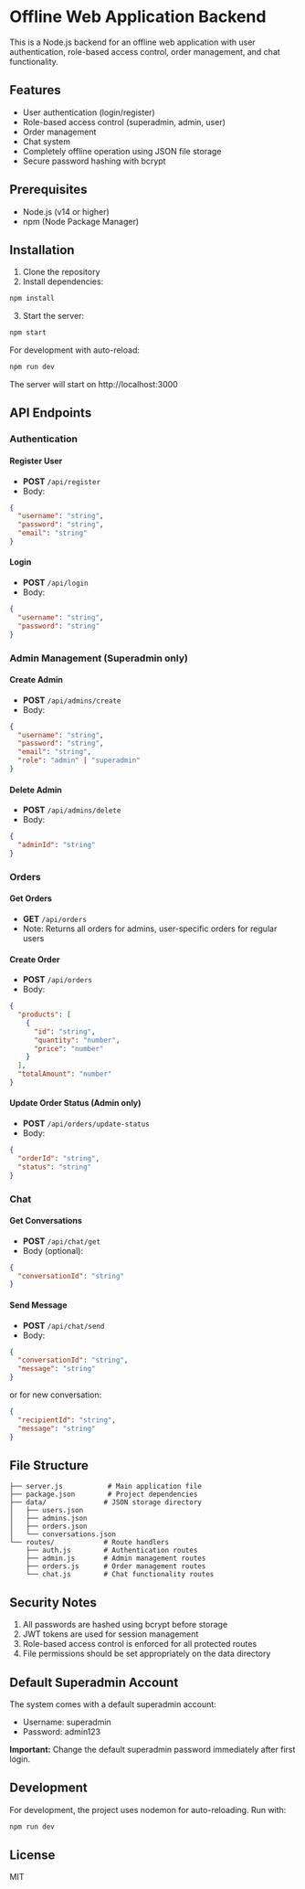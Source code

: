 # Offline Web Application Backend

This is a Node.js backend for an offline web application with user authentication, role-based access control, order management, and chat functionality.

## Features

- User authentication (login/register)
- Role-based access control (superadmin, admin, user)
- Order management
- Chat system
- Completely offline operation using JSON file storage
- Secure password hashing with bcrypt

## Prerequisites

- Node.js (v14 or higher)
- npm (Node Package Manager)

## Installation

1. Clone the repository
2. Install dependencies:
```bash
npm install
```

3. Start the server:
```bash
npm start
```

For development with auto-reload:
```bash
npm run dev
```

The server will start on http://localhost:3000

## API Endpoints

### Authentication

#### Register User
- **POST** `/api/register`
- Body:
```json
{
  "username": "string",
  "password": "string",
  "email": "string"
}
```

#### Login
- **POST** `/api/login`
- Body:
```json
{
  "username": "string",
  "password": "string"
}
```

### Admin Management (Superadmin only)

#### Create Admin
- **POST** `/api/admins/create`
- Body:
```json
{
  "username": "string",
  "password": "string",
  "email": "string",
  "role": "admin" | "superadmin"
}
```

#### Delete Admin
- **POST** `/api/admins/delete`
- Body:
```json
{
  "adminId": "string"
}
```

### Orders

#### Get Orders
- **GET** `/api/orders`
- Note: Returns all orders for admins, user-specific orders for regular users

#### Create Order
- **POST** `/api/orders`
- Body:
```json
{
  "products": [
    {
      "id": "string",
      "quantity": "number",
      "price": "number"
    }
  ],
  "totalAmount": "number"
}
```

#### Update Order Status (Admin only)
- **POST** `/api/orders/update-status`
- Body:
```json
{
  "orderId": "string",
  "status": "string"
}
```

### Chat

#### Get Conversations
- **POST** `/api/chat/get`
- Body (optional):
```json
{
  "conversationId": "string"
}
```

#### Send Message
- **POST** `/api/chat/send`
- Body:
```json
{
  "conversationId": "string",
  "message": "string"
}
```
or for new conversation:
```json
{
  "recipientId": "string",
  "message": "string"
}
```

## File Structure

```
├── server.js           # Main application file
├── package.json        # Project dependencies
├── data/              # JSON storage directory
│   ├── users.json
│   ├── admins.json
│   ├── orders.json
│   └── conversations.json
└── routes/            # Route handlers
    ├── auth.js        # Authentication routes
    ├── admin.js       # Admin management routes
    ├── orders.js      # Order management routes
    └── chat.js        # Chat functionality routes
```

## Security Notes

1. All passwords are hashed using bcrypt before storage
2. JWT tokens are used for session management
3. Role-based access control is enforced for all protected routes
4. File permissions should be set appropriately on the data directory

## Default Superadmin Account

The system comes with a default superadmin account:
- Username: superadmin
- Password: admin123

**Important:** Change the default superadmin password immediately after first login.

## Development

For development, the project uses nodemon for auto-reloading. Run with:
```bash
npm run dev
```

## License

MIT 